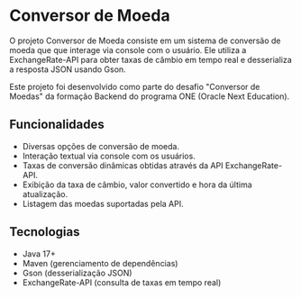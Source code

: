 # Conversor de Moeda

O projeto Conversor de Moeda consiste em um sistema de conversão de moeda que que interage via console com o usuário.
Ele utiliza a ExchangeRate-API para obter taxas de câmbio em tempo real e desserializa a resposta JSON usando Gson.

Este projeto foi desenvolvido como parte do desafio "Conversor de Moedas" da formação Backend do programa ONE (Oracle Next Education).

## Funcionalidades
- Diversas opções de conversão de moeda. 
- Interação textual via console com os usuários.
- Taxas de conversão dinâmicas obtidas através da API ExchangeRate-API.
- Exibição da taxa de câmbio, valor convertido e hora da última atualização.
- Listagem das moedas suportadas pela API.

## Tecnologias
- Java 17+
- Maven (gerenciamento de dependências)
- Gson (desserialização JSON)
- ExchangeRate-API (consulta de taxas em tempo real)